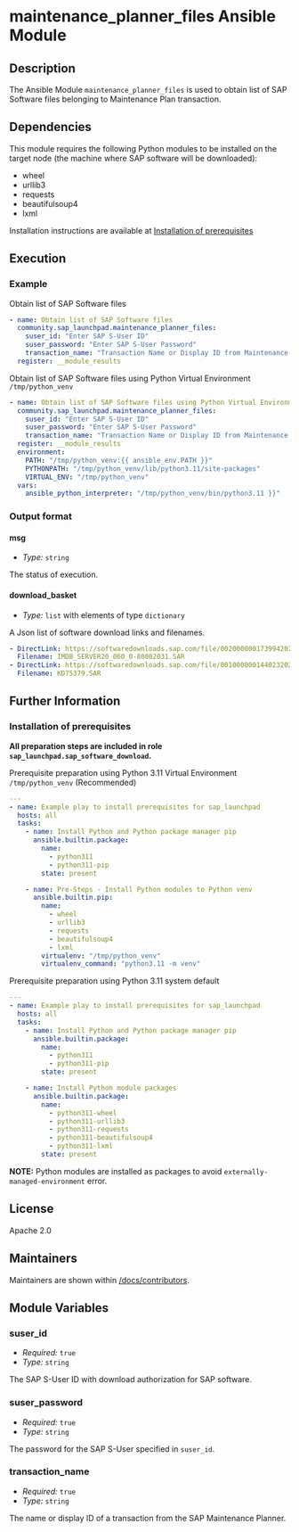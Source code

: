 # maintenance_planner_files Ansible Module

## Description
The Ansible Module `maintenance_planner_files` is used to obtain list of SAP Software files belonging to Maintenance Plan transaction.

## Dependencies
This module requires the following Python modules to be installed on the target node (the machine where SAP software will be downloaded):

- wheel
- urllib3
- requests
- beautifulsoup4
- lxml

Installation instructions are available at [Installation of prerequisites](#installation-of-prerequisites)

## Execution

### Example
Obtain list of SAP Software files
```yaml
- name: Obtain list of SAP Software files
  community.sap_launchpad.maintenance_planner_files:
    suser_id: "Enter SAP S-User ID"
    suser_password: "Enter SAP S-User Password"
    transaction_name: "Transaction Name or Display ID from Maintenance Planner"
  register: __module_results
```

Obtain list of SAP Software files using Python Virtual Environment `/tmp/python_venv`
```yaml
- name: Obtain list of SAP Software files using Python Virtual Environment
  community.sap_launchpad.maintenance_planner_files:
    suser_id: "Enter SAP S-User ID"
    suser_password: "Enter SAP S-User Password"
    transaction_name: "Transaction Name or Display ID from Maintenance Planner"
  register: __module_results
  environment:
    PATH: "/tmp/python_venv:{{ ansible_env.PATH }}" 
    PYTHONPATH: "/tmp/python_venv/lib/python3.11/site-packages" 
    VIRTUAL_ENV: "/tmp/python_venv" 
  vars:
    ansible_python_interpreter: "/tmp/python_venv/bin/python3.11 }}"
```

### Output format
#### msg
- _Type:_ `string`<br>

The status of execution.

#### download_basket
- _Type:_ `list` with elements of type `dictionary`<br>

A Json list of software download links and filenames.<br>
```yml
- DirectLink: https://softwaredownloads.sap.com/file/0020000001739942021
  Filename: IMDB_SERVER20_060_0-80002031.SAR
- DirectLink: https://softwaredownloads.sap.com/file/0010000001440232021
  Filename: KD75379.SAR
```

## Further Information
### Installation of prerequisites
**All preparation steps are included in role `sap_launchpad.sap_software_download`.**</br>

Prerequisite preparation using Python 3.11 Virtual Environment `/tmp/python_venv` (Recommended)
```yaml
---
- name: Example play to install prerequisites for sap_launchpad
  hosts: all
  tasks:
    - name: Install Python and Python package manager pip
      ansible.builtin.package:
        name:
          - python311
          - python311-pip
        state: present

    - name: Pre-Steps - Install Python modules to Python venv
      ansible.builtin.pip:
        name:
          - wheel
          - urllib3
          - requests
          - beautifulsoup4
          - lxml
        virtualenv: "/tmp/python_venv"
        virtualenv_command: "python3.11 -m venv"
```

Prerequisite preparation using Python 3.11 system default</br>
```yaml
---
- name: Example play to install prerequisites for sap_launchpad
  hosts: all
  tasks:
    - name: Install Python and Python package manager pip
      ansible.builtin.package:
        name:
          - python311
          - python311-pip
        state: present

    - name: Install Python module packages
      ansible.builtin.package:
        name:
          - python311-wheel
          - python311-urllib3
          - python311-requests
          - python311-beautifulsoup4
          - python311-lxml
        state: present
```
**NOTE:** Python modules are installed as packages to avoid `externally-managed-environment` error.

## License
Apache 2.0

## Maintainers
Maintainers are shown within [/docs/contributors](./CONTRIBUTORS.md).

## Module Variables
### suser_id
- _Required:_ `true`<br>
- _Type:_ `string`<br>

The SAP S-User ID with download authorization for SAP software.

### suser_password
- _Required:_ `true`<br>
- _Type:_ `string`<br>

The password for the SAP S-User specified in `suser_id`.

### transaction_name
- _Required:_ `true`<br>
- _Type:_ `string`<br>

The name or display ID of a transaction from the SAP Maintenance Planner.
